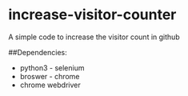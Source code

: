 # increase-visitor-counter
A simple code to increase the visitor count in github

##Dependencies:
  - python3 - selenium
  - broswer - chrome
  - chrome webdriver
